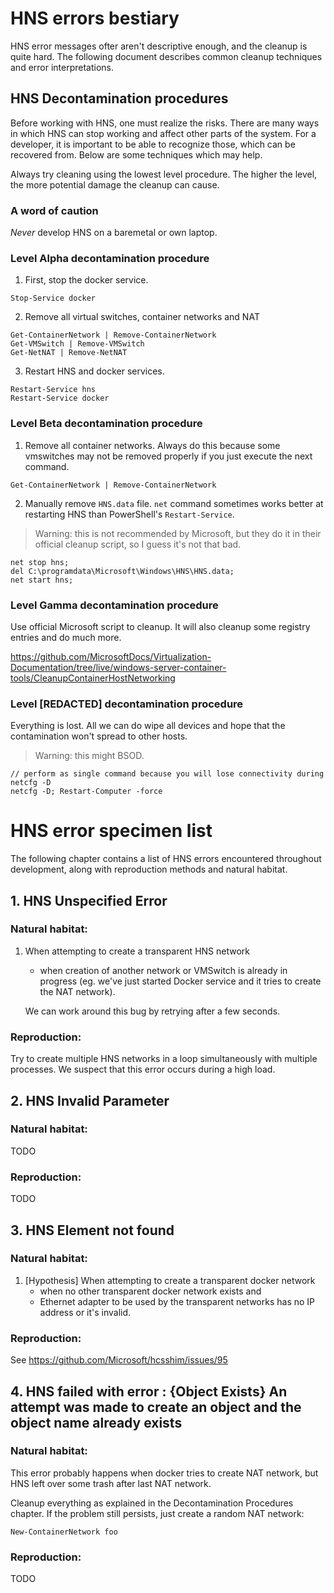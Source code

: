 # HNS errors bestiary

HNS error messages ofter aren't descriptive enough, and the cleanup is quite hard.
The following document describes common cleanup techniques and error interpretations.

## HNS Decontamination procedures

Before working with HNS, one must realize the risks.
There are many ways in which HNS can stop working and affect other parts of the system.
For a developer, it is important to be able to recognize those, which can be recovered 
from. Below are some techniques which may help.

Always try cleaning using the lowest level procedure. The higher the level, the more 
potential damage the cleanup can cause.

### A word of caution

*Never* develop HNS on a baremetal or own laptop.

### Level Alpha decontamination procedure

1. First, stop the docker service.
```
Stop-Service docker
```
2. Remove all virtual switches, container networks and NAT
```
Get-ContainerNetwork | Remove-ContainerNetwork
Get-VMSwitch | Remove-VMSwitch
Get-NetNAT | Remove-NetNAT
```

3. Restart HNS and docker services.
```
Restart-Service hns
Restart-Service docker
```

### Level Beta decontamination procedure

1. Remove all container networks. Always do this because some vmswitches may not be removed properly if you just execute the next command.
```
Get-ContainerNetwork | Remove-ContainerNetwork
```

2. Manually remove `HNS.data` file. `net` command sometimes works better at restarting HNS than PowerShell's `Restart-Service`.

> Warning: this is not recommended by Microsoft, but they do it in their official cleanup script, so I guess it's not that bad.

```
net stop hns; 
del C:\programdata\Microsoft\Windows\HNS\HNS.data; 
net start hns;
```

### Level Gamma decontamination procedure

Use official Microsoft script to cleanup. It will also cleanup some registry entries and do much more.

https://github.com/MicrosoftDocs/Virtualization-Documentation/tree/live/windows-server-container-tools/CleanupContainerHostNetworking

### Level [REDACTED] decontamination procedure

Everything is lost. All we can do wipe all devices and hope that the contamination won't spread to other hosts.

> Warning: this might BSOD.

```
// perform as single command because you will lose connectivity during netcfg -D
netcfg -D; Restart-Computer -force
```

# HNS error specimen list

The following chapter contains a list of HNS errors encountered throughout development, along with reproduction methods and natural habitat.

## 1. HNS Unspecified Error

### Natural habitat:

1.  When attempting to create a transparent HNS network
    * when creation of another network or VMSwitch is already in progress
      (eg. we've just started Docker service and it tries to create the NAT network).

    We can work around this bug by retrying after a few seconds.

### Reproduction:

Try to create multiple HNS networks in a loop simultaneously with multiple processes.
We suspect that this error occurs during a high load.

## 2. HNS Invalid Parameter

### Natural habitat:

TODO

### Reproduction:

TODO

## 3. HNS Element not found

### Natural habitat:

1. [Hypothesis] When attempting to create a transparent docker network
    * when no other transparent docker network exists and
    * Ethernet adapter to be used by the transparent networks has no IP address or it's invalid.

### Reproduction:

See https://github.com/Microsoft/hcsshim/issues/95

## 4. HNS failed with error : {Object Exists} An attempt was made to create an object and the object name already exists

### Natural habitat:

This error probably happens when docker tries to create NAT network, but HNS left over some trash after last NAT network.

Cleanup everything as explained in the Decontamination Procedures chapter. If the problem still persists, just create a random NAT network:
```
New-ContainerNetwork foo
```

### Reproduction:

TODO
